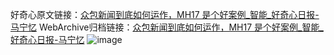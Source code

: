 好奇心原文链接：[众包新闻到底如何运作，MH17 是个好案例_智能_好奇心日报-马宁忆](https://www.qdaily.com/articles/1653.html)
WebArchive归档链接：[众包新闻到底如何运作，MH17 是个好案例_智能_好奇心日报-马宁忆](http://web.archive.org/web/20190623150008/https://www.qdaily.com/articles/1653.html)
![image](http://ww3.sinaimg.cn/large/007d5XDply1g3v4k1tzixj30u02t6b29)